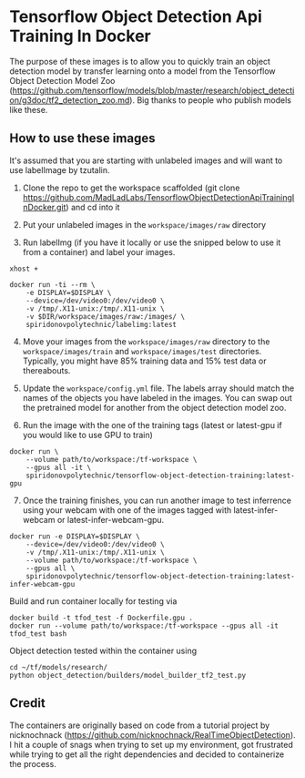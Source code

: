 # Tensorflow Object Detection Api Training In Docker

The purpose of these images is to allow you to quickly train an object detection model by transfer learning onto a model from the Tensorflow Object Detection Model Zoo (https://github.com/tensorflow/models/blob/master/research/object_detection/g3doc/tf2_detection_zoo.md). Big thanks to people who publish models like these.

## How to use these images

It's assumed that you are starting with unlabeled images and will want to use labelImage by tzutalin.

1. Clone the repo to get the workspace scaffolded (git clone https://github.com/MadLadLabs/TensorflowObjectDetectionApiTrainingInDocker.git) and cd into it

2. Put your unlabeled images in the `workspace/images/raw` directory

3. Run labelImg (if you have it locally or use the snipped below to use it from a container) and label your images.
```
xhost +

docker run -ti --rm \
    -e DISPLAY=$DISPLAY \
    --device=/dev/video0:/dev/video0 \
    -v /tmp/.X11-unix:/tmp/.X11-unix \
    -v $DIR/workspace/images/raw:/images/ \
    spiridonovpolytechnic/labelimg:latest
```

4. Move your images from the `workspace/images/raw` directory to the `workspace/images/train` and `workspace/images/test` directories. Typically, you might have 85% training data and 15% test data or thereabouts.

5. Update the `workspace/config.yml` file. The labels array should match the names of the objects you have labeled in the images. You can swap out the pretrained model for another from the object detection model zoo.

6. Run the image with the one of the training tags (latest or latest-gpu if you would like to use GPU to train)

```
docker run \
    --volume path/to/workspace:/tf-workspace \
    --gpus all -it \
    spiridonovpolytechnic/tensorflow-object-detection-training:latest-gpu
```

7. Once the training finishes, you can run another image to test inferrence using your webcam with one of the images tagged with latest-infer-webcam or latest-infer-webcam-gpu.

```
docker run -e DISPLAY=$DISPLAY \
    --device=/dev/video0:/dev/video0 \
    -v /tmp/.X11-unix:/tmp/.X11-unix \
    --volume path/to/workspace:/tf-workspace \
    --gpus all \
    spiridonovpolytechnic/tensorflow-object-detection-training:latest-infer-webcam-gpu
```

Build and run container locally for testing via
```
docker build -t tfod_test -f Dockerfile.gpu .
docker run --volume path/to/workspace:/tf-workspace --gpus all -it tfod_test bash
```

Object detection tested within the container using
```
cd ~/tf/models/research/
python object_detection/builders/model_builder_tf2_test.py
```


## Credit

The containers are originally based on code from a tutorial project by nicknochnack (https://github.com/nicknochnack/RealTimeObjectDetection).
I hit a couple of snags when trying to set up my environment, got frustrated while trying to get all the right dependencies and decided to containerize the process.